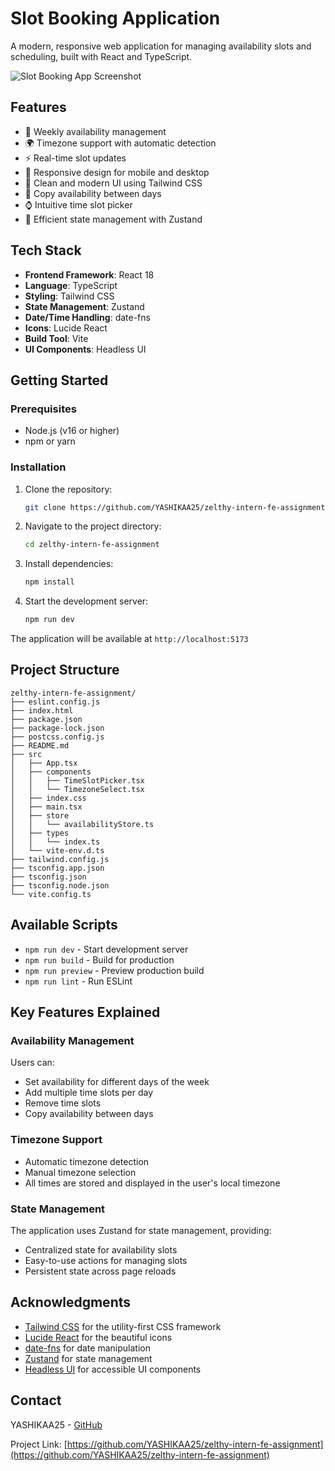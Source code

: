# Slot Booking Application

A modern, responsive web application for managing availability slots and scheduling, built with React and TypeScript.

![Slot Booking App Screenshot](https://images.unsplash.com/photo-1506784983877-45594efa4cbe?auto=format&fit=crop&q=80&w=2068)

## Features

- 📅 Weekly availability management
- 🌍 Timezone support with automatic detection
- ⚡ Real-time slot updates
- 📱 Responsive design for mobile and desktop
- 🎨 Clean and modern UI using Tailwind CSS
- 🔄 Copy availability between days
- ⌚ Intuitive time slot picker
- 🎯 Efficient state management with Zustand

## Tech Stack

- **Frontend Framework**: React 18
- **Language**: TypeScript
- **Styling**: Tailwind CSS
- **State Management**: Zustand
- **Date/Time Handling**: date-fns
- **Icons**: Lucide React
- **Build Tool**: Vite
- **UI Components**: Headless UI

## Getting Started

### Prerequisites

- Node.js (v16 or higher)
- npm or yarn

### Installation

1. Clone the repository:
   ```bash
   git clone https://github.com/YASHIKAA25/zelthy-intern-fe-assignment.git
   ```

2. Navigate to the project directory:
   ```bash
   cd zelthy-intern-fe-assignment
   ```

3. Install dependencies:
   ```bash
   npm install
   ```

4. Start the development server:
   ```bash
   npm run dev
   ```

The application will be available at `http://localhost:5173`

## Project Structure

```
zelthy-intern-fe-assignment/
├── eslint.config.js
├── index.html
├── package.json
├── package-lock.json
├── postcss.config.js
├── README.md
├── src
│   ├── App.tsx
│   ├── components
│   │   ├── TimeSlotPicker.tsx
│   │   └── TimezoneSelect.tsx
│   ├── index.css
│   ├── main.tsx
│   ├── store
│   │   └── availabilityStore.ts
│   ├── types
│   │   └── index.ts
│   └── vite-env.d.ts
├── tailwind.config.js
├── tsconfig.app.json
├── tsconfig.json
├── tsconfig.node.json
└── vite.config.ts

```

## Available Scripts

- `npm run dev` - Start development server
- `npm run build` - Build for production
- `npm run preview` - Preview production build
- `npm run lint` - Run ESLint

## Key Features Explained

### Availability Management

Users can:
- Set availability for different days of the week
- Add multiple time slots per day
- Remove time slots
- Copy availability between days

### Timezone Support

- Automatic timezone detection
- Manual timezone selection
- All times are stored and displayed in the user's local timezone

### State Management

The application uses Zustand for state management, providing:
- Centralized state for availability slots
- Easy-to-use actions for managing slots
- Persistent state across page reloads

## Acknowledgments

- [Tailwind CSS](https://tailwindcss.com/) for the utility-first CSS framework
- [Lucide React](https://lucide.dev/) for the beautiful icons
- [date-fns](https://date-fns.org/) for date manipulation
- [Zustand](https://zustand-demo.pmnd.rs/) for state management
- [Headless UI](https://headlessui.com/) for accessible UI components

## Contact

YASHIKAA25 - [GitHub](https://github.com/YASHIKAA25)

Project Link: [https://github.com/YASHIKAA25/zelthy-intern-fe-assignment](https://github.com/YASHIKAA25/zelthy-intern-fe-assignment)


